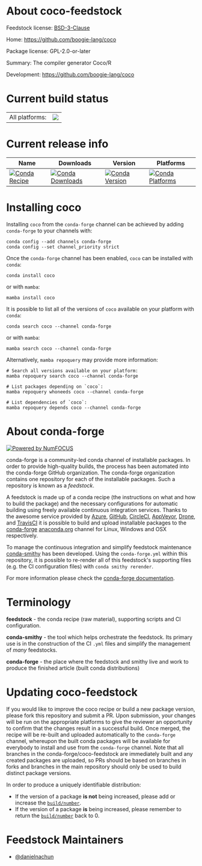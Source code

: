 About coco-feedstock
====================

Feedstock license: [BSD-3-Clause](https://github.com/conda-forge/coco-feedstock/blob/main/LICENSE.txt)

Home: https://github.com/boogie-lang/coco

Package license: GPL-2.0-or-later

Summary: The compiler generator Coco/R

Development: https://github.com/boogie-lang/coco

Current build status
====================


<table><tr><td>All platforms:</td>
    <td>
      <a href="https://dev.azure.com/conda-forge/feedstock-builds/_build/latest?definitionId=24146&branchName=main">
        <img src="https://dev.azure.com/conda-forge/feedstock-builds/_apis/build/status/coco-feedstock?branchName=main">
      </a>
    </td>
  </tr>
</table>

Current release info
====================

| Name | Downloads | Version | Platforms |
| --- | --- | --- | --- |
| [![Conda Recipe](https://img.shields.io/badge/recipe-coco-green.svg)](https://anaconda.org/conda-forge/coco) | [![Conda Downloads](https://img.shields.io/conda/dn/conda-forge/coco.svg)](https://anaconda.org/conda-forge/coco) | [![Conda Version](https://img.shields.io/conda/vn/conda-forge/coco.svg)](https://anaconda.org/conda-forge/coco) | [![Conda Platforms](https://img.shields.io/conda/pn/conda-forge/coco.svg)](https://anaconda.org/conda-forge/coco) |

Installing coco
===============

Installing `coco` from the `conda-forge` channel can be achieved by adding `conda-forge` to your channels with:

```
conda config --add channels conda-forge
conda config --set channel_priority strict
```

Once the `conda-forge` channel has been enabled, `coco` can be installed with `conda`:

```
conda install coco
```

or with `mamba`:

```
mamba install coco
```

It is possible to list all of the versions of `coco` available on your platform with `conda`:

```
conda search coco --channel conda-forge
```

or with `mamba`:

```
mamba search coco --channel conda-forge
```

Alternatively, `mamba repoquery` may provide more information:

```
# Search all versions available on your platform:
mamba repoquery search coco --channel conda-forge

# List packages depending on `coco`:
mamba repoquery whoneeds coco --channel conda-forge

# List dependencies of `coco`:
mamba repoquery depends coco --channel conda-forge
```


About conda-forge
=================

[![Powered by
NumFOCUS](https://img.shields.io/badge/powered%20by-NumFOCUS-orange.svg?style=flat&colorA=E1523D&colorB=007D8A)](https://numfocus.org)

conda-forge is a community-led conda channel of installable packages.
In order to provide high-quality builds, the process has been automated into the
conda-forge GitHub organization. The conda-forge organization contains one repository
for each of the installable packages. Such a repository is known as a *feedstock*.

A feedstock is made up of a conda recipe (the instructions on what and how to build
the package) and the necessary configurations for automatic building using freely
available continuous integration services. Thanks to the awesome service provided by
[Azure](https://azure.microsoft.com/en-us/services/devops/), [GitHub](https://github.com/),
[CircleCI](https://circleci.com/), [AppVeyor](https://www.appveyor.com/),
[Drone](https://cloud.drone.io/welcome), and [TravisCI](https://travis-ci.com/)
it is possible to build and upload installable packages to the
[conda-forge](https://anaconda.org/conda-forge) [anaconda.org](https://anaconda.org/)
channel for Linux, Windows and OSX respectively.

To manage the continuous integration and simplify feedstock maintenance
[conda-smithy](https://github.com/conda-forge/conda-smithy) has been developed.
Using the ``conda-forge.yml`` within this repository, it is possible to re-render all of
this feedstock's supporting files (e.g. the CI configuration files) with ``conda smithy rerender``.

For more information please check the [conda-forge documentation](https://conda-forge.org/docs/).

Terminology
===========

**feedstock** - the conda recipe (raw material), supporting scripts and CI configuration.

**conda-smithy** - the tool which helps orchestrate the feedstock.
                   Its primary use is in the construction of the CI ``.yml`` files
                   and simplify the management of *many* feedstocks.

**conda-forge** - the place where the feedstock and smithy live and work to
                  produce the finished article (built conda distributions)


Updating coco-feedstock
=======================

If you would like to improve the coco recipe or build a new
package version, please fork this repository and submit a PR. Upon submission,
your changes will be run on the appropriate platforms to give the reviewer an
opportunity to confirm that the changes result in a successful build. Once
merged, the recipe will be re-built and uploaded automatically to the
`conda-forge` channel, whereupon the built conda packages will be available for
everybody to install and use from the `conda-forge` channel.
Note that all branches in the conda-forge/coco-feedstock are
immediately built and any created packages are uploaded, so PRs should be based
on branches in forks and branches in the main repository should only be used to
build distinct package versions.

In order to produce a uniquely identifiable distribution:
 * If the version of a package **is not** being increased, please add or increase
   the [``build/number``](https://docs.conda.io/projects/conda-build/en/latest/resources/define-metadata.html#build-number-and-string).
 * If the version of a package **is** being increased, please remember to return
   the [``build/number``](https://docs.conda.io/projects/conda-build/en/latest/resources/define-metadata.html#build-number-and-string)
   back to 0.

Feedstock Maintainers
=====================

* [@danielnachun](https://github.com/danielnachun/)


